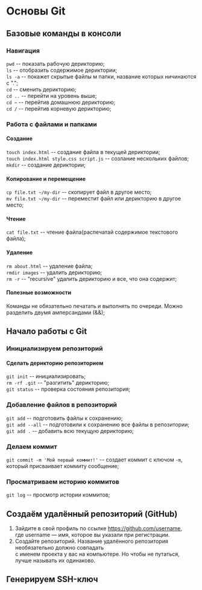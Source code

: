 # Основы Git
## Базовые команды в консоли
### Навигация 
```pwd```    -- показать рабочую дерикторию;<br>
```ls```     -- отобразить содержимое дериктории;<br>
```ls -a```  -- покажет скрытые файлы м папки, название которых ничинаются с ".";<br>
```cd``` -- сменить дерикторию;<br>
```cd ..``` -- перейти на уровень выше;<br>
```cd ~``` -- перейтив домашнюю дерикторию;<br>
```cd /``` -- перейтив корневую дерикторию;<br>
### Работа с файлами и папками
#### Создание
```touch index.html``` -- создание файла в текущей дериктории;<br>
```touch index.html style.css script.js``` -- созлание нескольких файлов;<br>
```mkdir``` -- создание дериктории;<br>
#### Копирование и перемещение
```cp file.txt ~/my-dir``` -- скопирует файл в другое место;<br>
```mv file.txt ~/my-dir``` -- переместит файл или дерикторию в другое место;<br>
#### Чтение
```cat file.txt``` -- чтение файла(распечатай содержимое текстового файла);<br>
#### Удаление 
```rm about.html``` -- удаление файла;<br>
```rmdir images``` -- удалить дерикторию;<br>
```rm -r``` -- "recursive" удалить дерикторию и все, что она содержит;<br>
#### Полезные возможности
Команды не обязательно печатать и выполнять по очереди. Можно разделить двумя амперсандами (&&);
## Начало работы c Git
### Инициализируем репозиторий
#### Сделать дерикторию репозиторием 
```git init``` -- инициализировать;<br>
```rm -rf .git``` -- "разгитить" дерикторию;<br>
```git status``` -- проверка состояния репозитория;<br>
### Добавление файлов в репозиторий
```git add``` -- подготовить файлы к сохранению;<br>
```git add --all``` -- подготовили к сохранению все файлы в репозитории;<br>
```git add .``` -- добавить всю текущую дерикторию;<br>
### Делаем коммит
```git commit -m 'Мой первый коммит!'``` -- создает коммит c ключом ```-m```,<br> 
который присваивает коммиту сообщение;<br>
### Просматриваем историю коммитов
```git log``` -- просмотр истории коммитов;<br>
## Создаём удалённый репозиторий (GitHub)
1. Зайдите в свой профиль по ссылке https://github.com/username, <br>
где username — имя, которое вы указали при регистрации.
2. Создайте репозиторий. Название удалённого репозитория необязательно должно совпадать <br> 
с именем проекта у вас на компьютере. Но чтобы не путаться, лучше называть их одинаково.
## Генерируем SSH-ключ